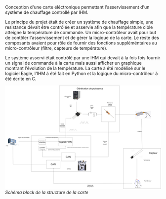 Conception d'une carte éléctronique permettant l'asservissement d'un système de chauffage controllé par IHM.

Le principe du projet était de créer un système de chauffage simple, une resistance dévait être contrôlée et asservie afin que la température cible atteigne la température de commande. Un micro-contrôleur avait pour but de contôler l'asservissement et de gérer la logique de la carte. Le reste des composants avaient pour rôle de fournir des fonctions suppléméntaires au micro-contrôleur (filtre, capteurs de température).

Le système asservi était contrôlé par une IHM qui devait à la fois fois fournir un signal de commande à la carte mais aussi afficher un graphique montrant l'évolution de la température. La carte à été modélisé sur le logiciel Eagle, l'IHM à été fait en Python et la logique du micro-contrôleur à été écrite en C.

![IPS](img/ips.png)
_Schéma block de la structure de la carte_